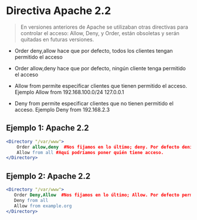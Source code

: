 # Directiva Apache 2.2

>En versiones anteriores de Apache se utilizaban otras directivas para controlar el acceso: Allow, Deny, y Order, están obsoletas y serán quitadas en futuras versiones.

- Order deny,allow hace que por defecto, todos los clientes tengan permitido el acceso

- Order allow,deny hace que por defecto, ningún cliente tenga permitido el acceso

- Allow from permite especificar clientes que tienen permitido el acceso. Ejemplo Allow from 192.168.100.0/24 127.0.0.1

- Deny from permite especificar clientes que no tienen permitido el acceso. Ejemplo Deny from 192.168.2.3 

## Ejemplo 1: Apache 2.2

```apache
<Directory "/var/www">
    Order allow,deny  #Nos fijamos en lo último; deny. Por defecto deniega.
    Allow from all #Aquí podríamos poner quién tiene acceso.
</Directory>
```

## Ejemplo 2: Apache 2.2
 ```apache
<Directory "/var/www">
    Order Deny,Allow  #Nos fijamos en lo último; Allow. Por defecto permite.
    Deny from all
    Allow from example.org
</Directory>
 ```
